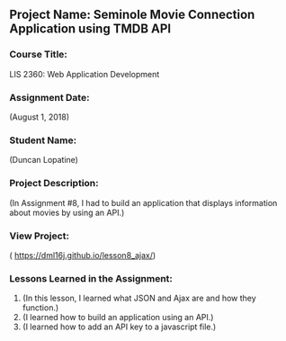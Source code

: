 ## Project Name:  Seminole Movie Connection Application using TMDB API

### Course Title:
LIS 2360:  Web Application Development

### Assignment Date:  
(August 1, 2018)

### Student Name:  
(Duncan Lopatine)

### Project Description:
(In Assignment #8, I had to build an application that displays information about movies by using an API.)

### View Project:
( https://dml16j.github.io/lesson8_ajax/)

### Lessons Learned in the Assignment:
1. (In this lesson, I learned what JSON and Ajax are and how they function.)
2. (I learned how to build an application using an API.)
3. (I learned how to add an API key to a javascript file.)

